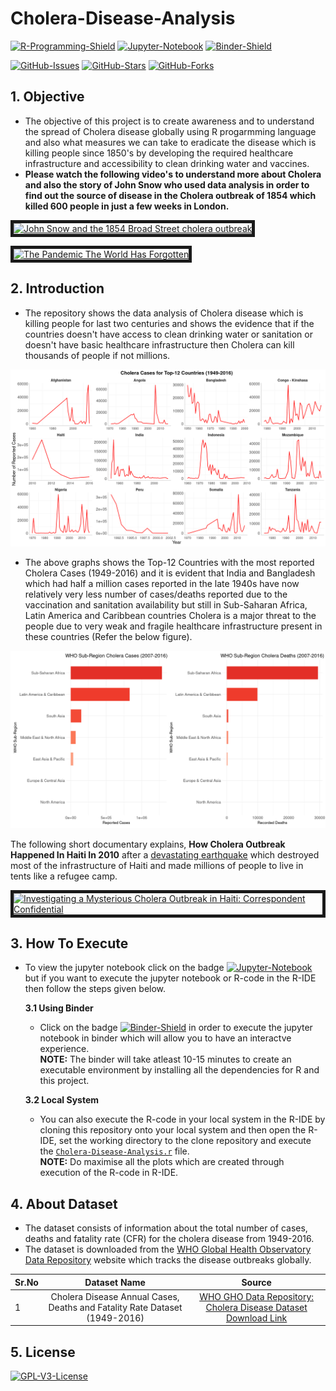 # Cholera-Disease-Analysis  
[![R-Programming-Shield](https://img.shields.io/badge/R-276DC3?style=for-the-badge&logo=r&logoColor=white)](https://github.com/strikersps/Cholera-Disease-Analysis/blob/main/Cholera-Disease-Analysis.r)
[![Jupyter-Notebook](https://img.shields.io/badge/Jupyter-F37626.svg?&style=for-the-badge&logo=Jupyter&logoColor=white)](https://nbviewer.jupyter.org/github/strikersps/Cholera-Disease-Analysis/blob/HEAD/Cholera-Disease-Analysis.ipynb#)
[![Binder-Shield](https://mybinder.org/badge_logo.svg)](https://mybinder.org/v2/gh/strikersps/Cholera-Disease-Analysis/HEAD)  

[![GitHub-Issues](https://img.shields.io/github/issues/strikersps/Cholera-Disease-Analysis?style=flat-square)](https://github.com/strikersps/Cholera-Disease-Analysis/issues)
[![GitHub-Stars](https://img.shields.io/github/stars/strikersps/Cholera-Disease-Analysis?style=flat-square )](https://github.com/strikersps/Cholera-Disease-Analysis/stargazers)
[![GitHub-Forks](https://img.shields.io/github/forks/strikersps/Cholera-Disease-Analysis?style=flat-square)](https://github.com/strikersps/Cholera-Disease-Analysis/network/members)  

## 1. Objective  
* The objective of this project is to create awareness and to understand the spread of Cholera disease globally using R progarmming language and also what measures we can take to eradicate the disease which is killing people since 1850's by developing the required healthcare infrastructure and accessibility to clean drinking water and vaccines.  
* **Please watch the following video's to understand more about Cholera and also the story of John Snow who used data analysis in order to find out the source of disease in the Cholera outbreak of 1854 which killed 600 people in just a few weeks in London.**  

<a href="http://www.youtube.com/watch?feature=player_embedded&v=lNjrAXGRda4
" target="_blank"><img src="http://img.youtube.com/vi/lNjrAXGRda4/0.jpg" 
alt="John Snow and the 1854 Broad Street cholera outbreak" width="1024" height="720" border="5" /></a>


<a href="http://www.youtube.com/watch?feature=player_embedded&v=hj95IZMlZWw
" target="_blank"><img src="http://img.youtube.com/vi/hj95IZMlZWw/0.jpg" 
alt="The Pandemic The World Has Forgotten" width="1024" height="720" border="5" /></a>


## 2. Introduction  
* The repository shows the data analysis of Cholera disease which is killing people for last two centuries and shows the evidence that if the countries doesn't have access to clean drinking water or sanitation or doesn't have basic healthcare infrastructure then Cholera can kill thousands of people if not millions.  

![Top-12 Countries With Most Cholera Cases Reported](https://github.com/strikersps/Cholera-Disease-Analysis/blob/main/Cholera-Cases-Top-12-Countries.png)  
* The above graphs shows the Top-12 Countries with the most reported Cholera Cases (1949-2016) and it is evident that India and Bangladesh which had half a million cases reported in the late 1940s have now relatively very less number of cases/deaths reported due to the vaccination and sanitation availability but still in Sub-Saharan Africa, Latin America and Caribbean countries Cholera is a major threat to the people due to very weak and fragile healthcare infrastructure present in these countries (Refer the below figure).  

![WHO-Subregion With Most Number of Cholera Cases Reported (2007-2016)](https://github.com/strikersps/Cholera-Disease-Analysis/blob/main/Cholera-Cases-and-Deaths-Last-10-Years.png)  

The following short documentary explains, **How Cholera Outbreak Happened In Haiti In 2010** after a [devastating earthquake](https://www.history.com/this-day-in-history/massive-earthquake-strikes-haiti) which destroyed most of the infrastructure of Haiti and made millions of people to live in tents like a refugee camp.  

<a href="http://www.youtube.com/watch?feature=player_embedded&v=Xx4sQ0oeU9Q
" target="_blank"><img src="http://img.youtube.com/vi/Xx4sQ0oeU9Q/0.jpg" 
alt="Investigating a Mysterious Cholera Outbreak in Haiti: Correspondent Confidential" width="1024" height="720" border="5" /></a>

## 3. How To Execute  
* To view the jupyter notebook click on the badge [![Jupyter-Notebook](https://img.shields.io/badge/Jupyter-F37626.svg?&style=for-the-badge&logo=Jupyter&logoColor=white)](https://nbviewer.jupyter.org/github/strikersps/Cholera-Disease-Analysis/blob/HEAD/Cholera-Disease-Analysis.ipynb#) but if you want to execute the jupyter notebook or R-code in the R-IDE then follow the steps given below.

  **3.1 Using Binder**
  * Click on the badge [![Binder-Shield](https://mybinder.org/badge_logo.svg)](https://mybinder.org/v2/gh/strikersps/Cholera-Disease-Analysis/HEAD) in order to execute the jupyter notebook in binder which will allow you to have an interactve experience.  
      **NOTE:** The binder will take atleast 10-15 minutes to create an executable environment by installing all the dependencies for R and this project.  
      
  **3.2 Local System**  
  * You can also execute the R-code in your local system in the R-IDE by cloning this repository onto your local system and then open the R-IDE, set the working directory to the clone repository and execute the [`Cholera-Disease-Analysis.r`](https://github.com/strikersps/Cholera-Disease-Analysis/blob/main/Cholera-Disease-Analysis.r) file.  
      **NOTE:** Do maximise all the plots which are created through execution of the R-code in R-IDE.  

## 4. About Dataset  
* The dataset consists of information about the total number of cases, deaths and fatality rate (CFR) for the cholera disease from 1949-2016.  
* The dataset is downloaded from the [WHO Global Health Observatory Data Repository](https://apps.who.int/gho/data/node.resources) website which tracks the disease outbreaks globally.    

| Sr.No | Dataset Name | Source |  
|-----|:-------------:|:--------:|
| 1 | Cholera Disease Annual Cases, Deaths and Fatality Rate Dataset (1949-2016) | [WHO GHO Data Repository: Cholera Disease Dataset Download Link](https://apps.who.int/gho/data/node.main.174?lang=en) |  

## 5. License  
[![GPL-V3-License](https://img.shields.io/github/license/strikersps/Cholera-Disease-Analysis?style=for-the-badge)](https://www.gnu.org/licenses/gpl-3.0.en.html)
